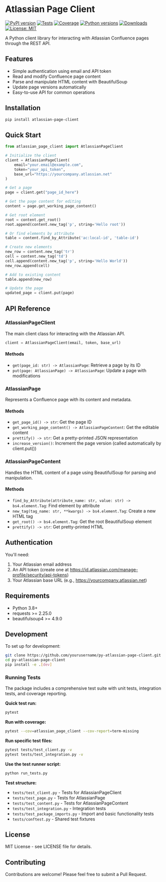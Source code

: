 # Atlassian Page Client

[![PyPI version](https://badge.fury.io/py/atlassian-page-client.svg)](https://badge.fury.io/py/atlassian-page-client)
[![Tests](https://github.com/zimmer-yan/py-atlassian-page-client/workflows/Tests/badge.svg)](https://github.com/zimmer-yan/py-atlassian-page-client/actions)
[![Coverage](https://codecov.io/gh/zimmer-yan/py-atlassian-page-client/branch/main/graph/badge.svg)](https://codecov.io/gh/zimmer-yan/py-atlassian-page-client)
[![Python versions](https://img.shields.io/pypi/pyversions/atlassian-page-client.svg)](https://pypi.org/project/atlassian-page-client/)
[![Downloads](https://pepy.tech/badge/atlassian-page-client)](https://pepy.tech/project/atlassian-page-client)
[![License: MIT](https://img.shields.io/badge/License-MIT-yellow.svg)](https://opensource.org/licenses/MIT)

A Python client library for interacting with Atlassian Confluence pages through the REST API.

## Features

- Simple authentication using email and API token
- Read and modify Confluence page content
- Parse and manipulate HTML content with BeautifulSoup
- Update page versions automatically
- Easy-to-use API for common operations

## Installation

```bash
pip install atlassian-page-client
```

## Quick Start

```python
from atlassian_page_client import AtlassianPageClient

# Initialize the client
client = AtlassianPageClient(
    email="your.email@example.com",
    token="your_api_token", 
    base_url="https://yourcompany.atlassian.net"
)

# Get a page
page = client.get("page_id_here")

# Get the page content for editing
content = page.get_working_page_content()

# Get root element
root = content.get_root()
root.append(content.new_tag('p', string='Hello root'))

# Or find elements by attribute
table = content.find_by_Attribute('ac:local-id', 'table-id')

# Create new elements
new_row = content.new_tag('tr')
cell = content.new_tag('td')
cell.append(content.new_tag('p', string='Hello World'))
new_row.append(cell)

# Add to existing content
table.append(new_row)

# Update the page
updated_page = client.put(page)
```

## API Reference

### AtlassianPageClient

The main client class for interacting with the Atlassian API.

```python
client = AtlassianPageClient(email, token, base_url)
```

#### Methods

- `get(page_id: str) -> AtlassianPage`: Retrieve a page by its ID
- `put(page: AtlassianPage) -> AtlassianPage`: Update a page with modifications

### AtlassianPage

Represents a Confluence page with its content and metadata.

#### Methods

- `get_page_id() -> str`: Get the page ID
- `get_working_page_content() -> AtlassianPageContent`: Get the editable content
- `prettify() -> str`: Get a pretty-printed JSON representation
- `increase_version()`: Increment the page version (called automatically by client.put())

### AtlassianPageContent

Handles the HTML content of a page using BeautifulSoup for parsing and manipulation.

#### Methods

- `find_by_Attribute(attribute_name: str, value: str) -> bs4.element.Tag`: Find element by attribute
- `new_tag(tag_name: str, **kwargs) -> bs4.element.Tag`: Create a new HTML tag
- `get_root() -> bs4.element.Tag`: Get the root BeautifulSoup element
- `prettify() -> str`: Get pretty-printed HTML

## Authentication

You'll need:
1. Your Atlassian email address
2. An API token (create one at https://id.atlassian.com/manage-profile/security/api-tokens)
3. Your Atlassian base URL (e.g., https://yourcompany.atlassian.net)

## Requirements

- Python 3.8+
- requests >= 2.25.0
- beautifulsoup4 >= 4.9.0

## Development

To set up for development:

```bash
git clone https://github.com/yourusername/py-atlassian-page-client.git
cd py-atlassian-page-client
pip install -e .[dev]
```

### Running Tests

The package includes a comprehensive test suite with unit tests, integration tests, and coverage reporting.

**Quick test run:**
```bash
pytest
```

**Run with coverage:**
```bash
pytest --cov=atlassian_page_client --cov-report=term-missing
```

**Run specific test files:**
```bash
pytest tests/test_client.py -v
pytest tests/test_integration.py -v
```

**Use the test runner script:**
```bash
python run_tests.py
```

**Test structure:**
- `tests/test_client.py` - Tests for AtlassianPageClient
- `tests/test_page.py` - Tests for AtlassianPage
- `tests/test_content.py` - Tests for AtlassianPageContent  
- `tests/test_integration.py` - Integration tests
- `tests/test_package_imports.py` - Import and basic functionality tests
- `tests/conftest.py` - Shared test fixtures

## License

MIT License - see LICENSE file for details.

## Contributing

Contributions are welcome! Please feel free to submit a Pull Request.
